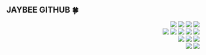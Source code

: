 ## JAYBEE GITHUB 🍀



<p align="right">
<img src="https://img.shields.io/badge/Spring-green?style=flat-square&logo=spring&logoColor=white"/>
<img src="https://img.shields.io/badge/SpringBoot-green?style=flat-square&logo=Spring Boot&logoColor=white"/>
<img src="https://img.shields.io/badge/Java-f39c12?style=flat-square&logo=java"/>
<img src="https://img.shields.io/badge/Javascript-F7DF1E?style=flat-square&logo=javascript&logoColor=black"/>
  <br>
<img src="https://img.shields.io/badge/Tomcat-F8DC75?style=flat-square&logo=Apache%20Tomcat&logoColor=white"/>
<img src="https://img.shields.io/badge/Apache-D22128?style=flat-square&logo=Apache&logoColor=white"/>
<img src="https://img.shields.io/badge/NGINX-009639?style=flat-square&logo=NGINX&logoColor=white"/>
<img src="https://img.shields.io/badge/Jenkins-D24939?style=flat-square&logo=Jenkins&logoColor=white"/>
<img src="https://img.shields.io/badge/Gradle-02303A?style=flat-square&logo=Gradle&logoColor=white"/>

 <br>
<img src="https://img.shields.io/badge/MSSQL-CC2927?style=flat-square&logo=Microsoft%20SQL%20Server&logoColor=white"/>
<img src="https://img.shields.io/badge/MariaDB-003545?style=flat-square&logo=MariaDB&logoColor=white"/>
<img src="https://img.shields.io/badge/Linux-black?style=flat-square&logo=Linux&logoColor=white"/>
 <br>
<img src="https://img.shields.io/badge/intellij-000000?style=flat-square&logo=intellijidea&logoColor=white"/>
<img src="https://img.shields.io/badge/eclipse-2C2255?style=flat-square&logo=eclipseide&logoColor=white"/> 
</p>
<!--
<img src=""/>
**jong-bae/jong-bae** is a ✨ _special_ ✨ repository because its `README.md` (this file) appears on your GitHub profile.

Here are some ideas to get you started:

- 🔭 I’m currently working on ...
- 🌱 I’m currently learning ...
- 👯 I’m looking to collaborate on ...
- 🤔 I’m looking for help with ...
- 💬 Ask me about ...
- 📫 How to reach me: ...
- 😄 Pronouns: ...
- ⚡ Fun fact: ...
-->
